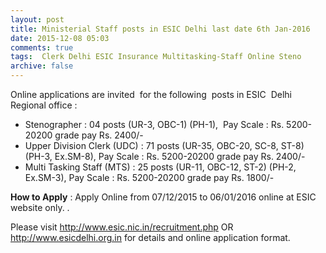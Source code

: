 ```yaml
---
layout: post
title: Ministerial Staff posts in ESIC Delhi last date 6th Jan-2016   
date: 2015-12-08 05:03
comments: true
tags:  Clerk Delhi ESIC Insurance Multitasking-Staff Online Steno 
archive: false
---
```

Online applications are invited  for the following  posts in ESIC  Delhi Regional office :

- Stenographer : 04 posts (UR-3, OBC-1) (PH-1),  Pay Scale : Rs. 5200-20200 grade pay Rs. 2400/-
- Upper Division Clerk (UDC) : 71 posts (UR-35, OBC-20, SC-8, ST-8) (PH-3, Ex.SM-8), Pay Scale : Rs. 5200-20200 grade pay Rs. 2400/-
- Multi Tasking Staff (MTS) : 25 posts (UR-11, OBC-12, ST-2) (PH-2, Ex.SM-3), Pay Scale : Rs. 5200-20200 grade pay Rs. 1800/- 

**How to Apply** : Apply Online from 07/12/2015 to 06/01/2016 online at ESIC website only. . 

Please visit <http://www.esic.nic.in/recruitment.php> OR <http://www.esicdelhi.org.in> for details and online application format. 



